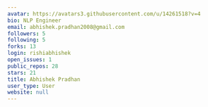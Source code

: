 ```yaml
---
avatar: https://avatars3.githubusercontent.com/u/14261518?v=4
bio: NLP Engineer
email: abhishek.pradhan2008@gmail.com
followers: 5
following: 5
forks: 13
login: rishiabhishek
open_issues: 1
public_repos: 28
stars: 21
title: Abhishek Pradhan
user_type: User
website: null
---
```

